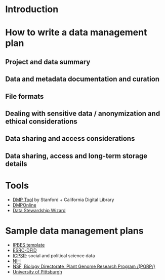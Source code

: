 # Introduction

# How to write a data management plan
## Project and data summary
## Data and metadata documentation and curation
## File formats
## Dealing with sensitive data / anonymization and ethical considerations
## Data sharing and access considerations
## Data sharing, access and long-term storage details

# Tools
* [DMP Tool](https://library.stanford.edu/research/data-management-services/data-management-plans/dmptool) by Stanford + California Digital Library
* [DMPOnline](https://dmponline.dcc.ac.uk/)
* [Data Stewardship Wizard](https://ds-wizard.org/)

# Sample data management plans
* [IPBES template](http://dx.doi.org/10.5281/zenodo.3551079)
* [ESRC-DFID](https://esrc.ukri.org/files/research/international/esrc-dfid-example-data-management-plan/)
* [ICPSR](http://www.icpsr.umich.edu/icpsrweb/content/datamanagement/dmp/plan.html): social and political science data
* [NIH](http://grants.nih.gov/grants/policy/data_sharing/data_sharing_guidance.htm#ex)
* [NSF, Biology Directorate, Plant Genome Research Program /(PGRP/)](https://stanford.box.com/shared/static/2jo7mtlgutjyf5z8yz39.pdf)
* [University of Pittsburgh](https://www.research.pitt.edu/sites/default/files/u24/NSF%20Data%20Mgt%20Sample.pdf)